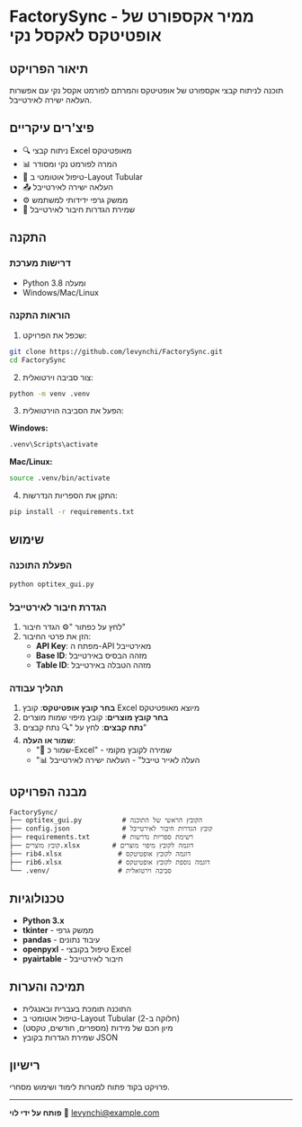 # FactorySync - ממיר אקספורט של אופטיטקס לאקסל נקי

## תיאור הפרויקט
תוכנה לניתוח קבצי אקספורט של אופטיטקס והמרתם לפורמט אקסל נקי עם אפשרות העלאה ישירה לאירטייבל.

## פיצ'רים עיקריים
- 🔍 ניתוח קבצי Excel מאופטיטקס
- 📊 המרה לפורמט נקי ומסודר
- 🔄 טיפול אוטומטי ב-Layout Tubular
- 📤 העלאה ישירה לאירטייבל
- ⚙️ ממשק גרפי ידידותי למשתמש
- 💾 שמירת הגדרות חיבור לאירטייבל

## התקנה

### דרישות מערכת
- Python 3.8 ומעלה
- Windows/Mac/Linux

### הוראות התקנה

1. שכפל את הפרויקט:
```bash
git clone https://github.com/levynchi/FactorySync.git
cd FactorySync
```

2. צור סביבה וירטואלית:
```bash
python -m venv .venv
```

3. הפעל את הסביבה הוירטואלית:

**Windows:**
```bash
.venv\Scripts\activate
```

**Mac/Linux:**
```bash
source .venv/bin/activate
```

4. התקן את הספריות הנדרשות:
```bash
pip install -r requirements.txt
```

## שימוש

### הפעלת התוכנה
```bash
python optitex_gui.py
```

### הגדרת חיבור לאירטייבל
1. לחץ על כפתור "⚙️ הגדר חיבור"
2. הזן את פרטי החיבור:
   - **API Key**: מפתח ה-API מאירטייבל
   - **Base ID**: מזהה הבסיס באירטייבל
   - **Table ID**: מזהה הטבלה באירטייבל

### תהליך עבודה
1. **בחר קובץ אופטיטקס**: קובץ Excel מיוצא מאופטיטקס
2. **בחר קובץ מוצרים**: קובץ מיפוי שמות מוצרים
3. **נתח קבצים**: לחץ על "🔍 נתח קבצים"
4. **שמור או העלה**:
   - "💾 שמור כ-Excel" - שמירה לקובץ מקומי
   - "📊 העלה לאייר טייבל" - העלאה ישירה לאירטייבל

## מבנה הפרויקט
```
FactorySync/
├── optitex_gui.py          # הקובץ הראשי של התוכנה
├── config.json             # קובץ הגדרות חיבור לאירטייבל
├── requirements.txt        # רשימת ספריות נדרשות
├── קובץ מוצרים.xlsx        # דוגמה לקובץ מיפוי מוצרים
├── rib4.xlsx              # דוגמה לקובץ אופטיטקס
├── rib6.xlsx              # דוגמה נוספת לקובץ אופטיטקס
└── .venv/                 # סביבה וירטואלית
```

## טכנולוגיות
- **Python 3.x**
- **tkinter** - ממשק גרפי
- **pandas** - עיבוד נתונים
- **openpyxl** - טיפול בקובצי Excel
- **pyairtable** - חיבור לאירטייבל

## תמיכה והערות
- התוכנה תומכת בעברית ובאנגלית
- טיפול אוטומטי ב-Layout Tubular (חלוקה ב-2)
- מיון חכם של מידות (מספרים, חודשים, טקסט)
- שמירת הגדרות בקובץ JSON

## רישיון
פרויקט בקוד פתוח למטרות לימוד ושימוש מסחרי.

---
**פותח על ידי לוי**
📧 levynchi@example.com
